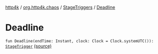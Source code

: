 [http4k](../../index.md) / [org.http4k.chaos](../index.md) / [StageTriggers](index.md) / [Deadline](./-deadline.md)

# Deadline

`fun Deadline(endTime: Instant, clock: Clock = Clock.systemUTC()): `[`StageTrigger`](../-stage-trigger.md) [(source)](https://github.com/http4k/http4k/blob/master/http4k-testing-chaos/src/main/kotlin/org/http4k/chaos/StageTriggers.kt#L11)